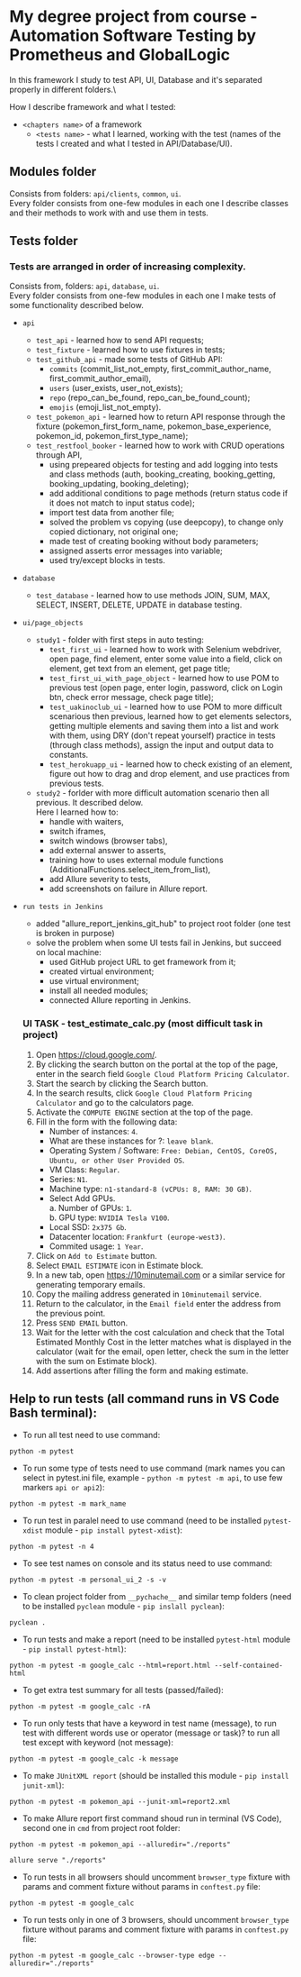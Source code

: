 # My degree project from course - Automation Software Testing by Prometheus and GlobalLogic
In this framework I study to test API, UI, Database and it's separated properly in different folders.\

How I describe framework and what I tested:
* ```<chapters name>``` of a framework
    + ```<tests name>``` - what I learned, working with the test (names of the tests I created and what I tested in API/Database/UI).

## Modules folder
Consists from folders: ```api/clients```, ```common```, ```ui```.\
Every folder consists from one-few modules in each one I describe classes and their methods to work with and use them in tests.


## Tests folder
### Tests are arranged in order of increasing complexity.
Consists from, folders: ```api```, ```database```, ```ui```.\
Every folder consists from one-few modules in each one I make tests of some functionality described below.
* ```api```
    + ```test_api``` - learned how to send API requests;
    + ```test_fixture``` - learned how to use fixtures in tests;
    + ```test_github_api``` - made some tests of GitHub API:
        - ```commits``` (commit_list_not_empty, first_commit_author_name, first_commit_author_email), 
        - ```users``` (user_exists, user_not_exists);
        - ```repo``` (repo_can_be_found, repo_can_be_found_count);
        - ```emojis``` (emoji_list_not_empty).
    + ```test_pokemon_api``` - learned how to return API response through the fixture 
    (pokemon_first_form_name, pokemon_base_experience, pokemon_id, pokemon_first_type_name);
    + ```test_restfool_booker``` - learned how to work with CRUD operations through API, 
        - using prepeared objects for testing and add logging into tests and class methods
        (auth, booking_creating, booking_getting, booking_updating, booking_deleting);
        - add additional conditions to page methods (return status code if it does not match to input status code);
        - import test data from another file;
        - solved the problem vs copying (use deepcopy), to change only copied dictionary, not original one;
        - made test of creating booking without body parameters;
        - assigned asserts error messages into variable;
        - used try/except blocks in tests.
* ```database```
    + ```test_database``` - learned how to use methods JOIN, SUM, MAX, SELECT, INSERT, DELETE, UPDATE in database testing.
* ```ui/page_objects```
    + ```study1``` - folder with first steps in auto testing:
        - ```test_first_ui``` - learned how to work with Selenium webdriver, open page, find element, enter some value into a field, click on element, get text from an element, get page title;
        - ```test_first_ui_with_page_object``` - learned how to use POM to previous test (open page, enter login, password, click on Login btn, check error message, check page title);
        - ```test_uakinoclub_ui``` - learned how to use POM to more difficult scenarious then previous, learned how to get elements selectors, getting multiple elements and saving them into a list and work with them, using DRY (don't repeat yourself) practice in tests (through class methods), assign the input and output data to constants.
        - ```test_herokuapp_ui``` - learned how to check existing of an element, figure out how to drag and drop element, and use practices from previous tests.
    + ```study2``` - forlder with more difficult automation scenario then all previous. It described delow.  
    Here I learned how to:
        - handle with waiters,
        - switch iframes,
        - switch windows (browser tabs),
        - add external answer to asserts,
        - training how to uses external module functions (AdditionalFunctions.select_item_from_list),
        - add Allure severity to tests,
        - add screenshots on failure in Allure report.
* ```run tests in Jenkins```
    + added "allure_report_jenkins_git_hub" to project root folder (one test is broken in purpose)
    + solve the problem when some UI tests fail in Jenkins, but succeed on local machine:
        - used GitHub project URL to get framework from it;
        - created virtual environment;
        - use virtual environment;
        - install all needed modules;
        - connected Allure reporting in Jenkins.

    
    ### UI TASK - test_estimate_calc.py (most difficult task in project)
    1. Open https://cloud.google.com/.
    2. By clicking the search button on the portal at the top of the page, enter in the search field ```Google Cloud Platform Pricing Calculator```.
    3. Start the search by clicking the Search button.
    4. In the search results, click ```Google Cloud Platform Pricing Calculator``` and go to the calculators page.
    5. Activate the ```COMPUTE ENGINE``` section at the top of the page.
    6. Fill in the form with the following data:  
        - Number of instances: ```4```.  
        - What are these instances for ?: ```leave blank```.  
        - Operating System / Software: ```Free: Debian, CentOS, CoreOS, Ubuntu, or other User Provided OS```.  
        - VM Class: ```Regular```.  
        - Series: ```N1```.  
        - Machine type: ```n1-standard-8 (vCPUs: 8, RAM: 30 GB)```.  
        - Select Add GPUs.  
            a. Number of GPUs: ```1```.  
            b. GPU type: ```NVIDIA Tesla V100```.  
        - Local SSD: ```2x375 Gb```.  
        - Datacenter location: ```Frankfurt (europe-west3)```.  
        - Commited usage: ```1 Year```.  
    7. Click on ```Add to Estimate``` button.
    8. Select ```EMAIL ESTIMATE``` icon in Estimate block.
    9. In a new tab, open https://10minutemail.com or a similar service for generating temporary emails.
    10. Copy the mailing address generated in ```10minutemail``` service.
    11. Return to the calculator, in the ```Email field``` enter the address from the previous point.
    12. Press ```SEND EMAIL``` button.
    13. Wait for the letter with the cost calculation and check that the Total Estimated Monthly Cost in the letter matches what is displayed in the calculator (wait for the email, open letter, check the sum in the letter with the sum on Estimate block).
    14. Add assertions after filling the form and making estimate.
    

## Help to run tests (all command runs in VS Code Bash terminal):
* To run all test need to use command: 
```
python -m pytest
```

* To run some type of tests need to use command (mark names you can select in pytest.ini file, example - ```python -m pytest -m api```, to use few markers ```api or api2```):
```
python -m pytest -m mark_name
```

* To run test in paralel need to use command (need to be installed ```pytest-xdist``` module - ```pip install pytest-xdist```):
```
python -m pytest -n 4
```

* To see test names on console and its status need to use command:
```
python -m pytest -m personal_ui_2 -s -v
```

* To clean project folder from ```__pychache__``` and similar temp folders (need to be installed ```pyclean``` module - ```pip inslall pyclean```): 
```
pyclean .
```

* To run tests and make a report  (need to be installed ```pytest-html``` module - ```pip install pytest-html```):
```
python -m pytest -m google_calc --html=report.html --self-contained-html
```

* To get extra test summary for all tests (passed/failed):
```
python -m pytest -m google_calc -rA
```

* To run only tests that have a keyword in test name (message), to run test with different words use or operator (message or task)? to run all test except with keyword (not message):
```
python -m pytest -m google_calc -k message
```

* To make ```JUnitXML report``` (should be installed this module - ```pip install junit-xml```):
```
python -m pytest -m pokemon_api --junit-xml=report2.xml
```

* To make Allure report first command shoud run in terminal (VS Code), second one in ```cmd``` from project root folder:
```
python -m pytest -m pokemon_api --alluredir="./reports"
```
```
allure serve "./reports"
```

* To run tests in all browsers should uncomment ```browser_type``` fixture with params and comment fixture without params in ```conftest.py``` file:
```
python -m pytest -m google_calc
```

* To run tests only in one of 3 browsers, should uncomment ```browser_type``` fixture without params and comment fixture with params in ```conftest.py``` file:
```
python -m pytest -m google_calc --browser-type edge --alluredir="./reports"
```
